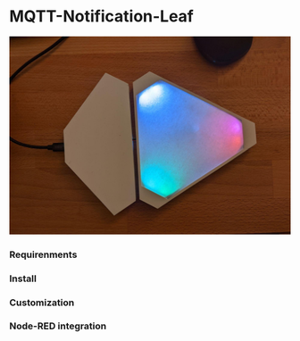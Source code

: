 # MQTT-Notification-Leaf

![notification leaf](https://github.com/schneebonus/MQTT-Notification-Leaf/blob/main/leaf1.jpeg?raw=true)


### Requirenments

### Install

### Customization

### Node-RED integration
